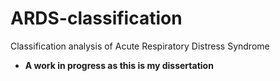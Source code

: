# ARDS-classification
Classification analysis of Acute Respiratory Distress Syndrome

- **A work in progress as this is my dissertation**
